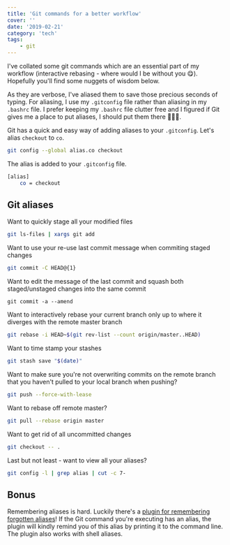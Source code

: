 ```yaml
---
title: 'Git commands for a better workflow'
cover: ''
date: '2019-02-21'
category: 'tech'
tags:
    - git
---
```


I've collated some git commands which are an essential part of my workflow (interactive rebasing - where would I be without you 😋). Hopefully you'll find some nuggets of wisdom below.

As they are verbose, I've aliased them to save those precious seconds of typing. For aliasing, I use my `.gitconfig` file rather than aliasing in my `.bashrc` file. I prefer keeping my `.bashrc` file clutter free and I figured if Git gives me a place to put aliases, I should put them there 🤷🏻‍♂️.

Git has a quick and easy way of adding aliases to your `.gitconfig`.
Let's alias `checkout` to `co`.

```bash
git config --global alias.co checkout
```

The alias is added to your `.gitconfig` file.

```bash
[alias]
    co = checkout
```

## Git aliases

Want to quickly stage all your modified files

```bash
git ls-files | xargs git add
```

Want to use your re-use last commit message when commiting staged changes

```bash
git commit -C HEAD@{1}
```

Want to edit the message of the last commit and squash both staged/unstaged changes into the same commit

```
git commit -a --amend
```

Want to interactively rebase your current branch only up to where it diverges with the remote master branch

```bash
git rebase -i HEAD~$(git rev-list --count origin/master..HEAD)
```

Want to time stamp your stashes

```bash
git stash save "$(date)"
```

Want to make sure you're not overwriting commits on the remote branch that you haven't pulled to your local branch when pushing? 

```bash
git push --force-with-lease
```

Want to rebase off remote master?

```bash
git pull --rebase origin master
```

Want to get rid of all uncommitted changes

```bash
git checkout -- .
```

Last but not least - 
want to view all your aliases?

```bash
git config -l | grep alias | cut -c 7-
```

## Bonus

Remembering aliases is hard. Luckily there's a [plugin for remembering forgotten aliases](https://github.com/djui/alias-tips)! If the Git command you're executing has an alias, the plugin will kindly remind you of this alias by printing it to the command line. The plugin also works with shell aliases.
